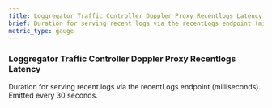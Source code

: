 ```yaml
---
title: Loggregator Traffic Controller Doppler Proxy Recentlogs Latency
brief: Duration for serving recent logs via the recentLogs endpoint (milliseconds). Emitted every 30 seconds.
metric_type: gauge
---
```


### Loggregator Traffic Controller Doppler Proxy Recentlogs Latency

Duration for serving recent logs via the recentLogs endpoint (milliseconds). Emitted every 30 seconds.